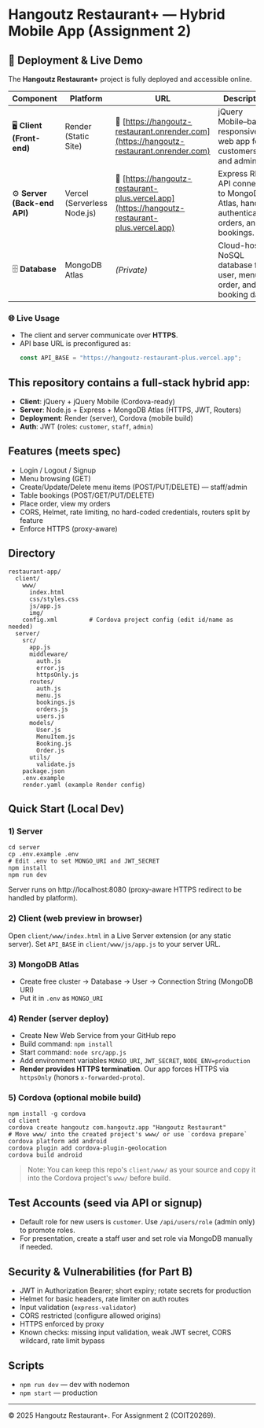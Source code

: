 # Hangoutz Restaurant+ — Hybrid Mobile App (Assignment 2)

## 🚀 Deployment & Live Demo

The **Hangoutz Restaurant+** project is fully deployed and accessible online.

| Component | Platform | URL | Description |
|------------|-----------|-----|-------------|
| 🖥️ **Client (Front-end)** | Render (Static Site) | 🔗 [https://hangoutz-restaurant.onrender.com](https://hangoutz-restaurant.onrender.com) | jQuery Mobile–based responsive web app for customers and admins. |
| ⚙️ **Server (Back-end API)** | Vercel (Serverless Node.js) | 🔗 [https://hangoutz-restaurant-plus.vercel.app](https://hangoutz-restaurant-plus.vercel.app) | Express REST API connected to MongoDB Atlas, handles authentication, orders, and bookings. |
| 🗄️ **Database** | MongoDB Atlas | *(Private)* | Cloud-hosted NoSQL database for user, menu, order, and booking data. |

### 🌐 Live Usage
- The client and server communicate over **HTTPS**.  
- API base URL is preconfigured as:  
  ```js
  const API_BASE = "https://hangoutz-restaurant-plus.vercel.app";


## This repository contains a full-stack hybrid app:
- **Client**: jQuery + jQuery Mobile (Cordova-ready)
- **Server**: Node.js + Express + MongoDB Atlas (HTTPS, JWT, Routers)
- **Deployment**: Render (server), Cordova (mobile build)
- **Auth**: JWT (roles: `customer`, `staff`, `admin`)

## Features (meets spec)
- Login / Logout / Signup
- Menu browsing (GET)
- Create/Update/Delete menu items (POST/PUT/DELETE) — staff/admin
- Table bookings (POST/GET/PUT/DELETE)
- Place order, view my orders
- CORS, Helmet, rate limiting, no hard-coded credentials, routers split by feature
- Enforce HTTPS (proxy-aware)

## Directory
```
restaurant-app/
  client/
    www/
      index.html
      css/styles.css
      js/app.js
      img/
    config.xml         # Cordova project config (edit id/name as needed)
  server/
    src/
      app.js
      middleware/
        auth.js
        error.js
        httpsOnly.js
      routes/
        auth.js
        menu.js
        bookings.js
        orders.js
        users.js
      models/
        User.js
        MenuItem.js
        Booking.js
        Order.js
      utils/
        validate.js
    package.json
    .env.example
    render.yaml (example Render config)
```

## Quick Start (Local Dev)

### 1) Server
```
cd server
cp .env.example .env
# Edit .env to set MONGO_URI and JWT_SECRET
npm install
npm run dev
```
Server runs on http://localhost:8080 (proxy-aware HTTPS redirect to be handled by platform).

### 2) Client (web preview in browser)
Open `client/www/index.html` in a Live Server extension (or any static server).
Set `API_BASE` in `client/www/js/app.js` to your server URL.

### 3) MongoDB Atlas
- Create free cluster → Database → User → Connection String (MongoDB URI)
- Put it in `.env` as `MONGO_URI`

### 4) Render (server deploy)
- Create New Web Service from your GitHub repo
- Build command: `npm install`
- Start command: `node src/app.js`
- Add environment variables `MONGO_URI`, `JWT_SECRET`, `NODE_ENV=production`
- **Render provides HTTPS termination**. Our app forces HTTPS via `httpsOnly` (honors `x-forwarded-proto`).

### 5) Cordova (optional mobile build)
```
npm install -g cordova
cd client
cordova create hangoutz com.hangoutz.app "Hangoutz Restaurant"
# Move www/ into the created project's www/ or use `cordova prepare`
cordova platform add android
cordova plugin add cordova-plugin-geolocation
cordova build android
```
> Note: You can keep this repo's `client/www/` as your source and copy it into the Cordova project's `www/` before build.

## Test Accounts (seed via API or signup)
- Default role for new users is `customer`. Use `/api/users/role` (admin only) to promote roles.
- For presentation, create a staff user and set role via MongoDB manually if needed.

## Security & Vulnerabilities (for Part B)
- JWT in Authorization Bearer; short expiry; rotate secrets for production
- Helmet for basic headers, rate limiter on auth routes
- Input validation (`express-validator`)
- CORS restricted (configure allowed origins)
- HTTPS enforced by proxy
- Known checks: missing input validation, weak JWT secret, CORS wildcard, rate limit bypass

## Scripts
- `npm run dev` — dev with nodemon
- `npm start` — production

---

© 2025 Hangoutz Restaurant+. For Assignment 2 (COIT20269).

